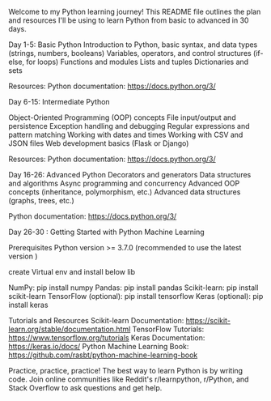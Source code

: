 
Welcome to my Python learning journey! This README file outlines the plan and resources I'll be using to learn Python from basic to advanced in 30 days.

Day 1-5: Basic Python
Introduction to Python, basic syntax, and data types (strings, numbers, booleans)
Variables, operators, and control structures (if-else, for loops)
Functions and modules
Lists and tuples
Dictionaries and sets

Resources:
Python documentation: https://docs.python.org/3/

Day 6-15: Intermediate Python

Object-Oriented Programming (OOP) concepts
File input/output and persistence
Exception handling and debugging
Regular expressions and pattern matching
Working with dates and times
Working with CSV and JSON files
Web development basics (Flask or Django)


Resources:
Python documentation: https://docs.python.org/3/

Day 16-26: Advanced Python
Decorators and generators
Data structures and algorithms
Async programming and concurrency
Advanced OOP concepts (inheritance, polymorphism, etc.)
Advanced data structures (graphs, trees, etc.)

Python documentation: https://docs.python.org/3/

Day 26-30 : Getting Started with Python Machine Learning

Prerequisites
Python version >= 3.7.0 (recommended to use the latest version )

create Virtual env  and install below lib

NumPy: pip install numpy
Pandas: pip install pandas
Scikit-learn: pip install scikit-learn
TensorFlow (optional): pip install tensorflow
Keras (optional): pip install keras


Tutorials and Resources
Scikit-learn Documentation: https://scikit-learn.org/stable/documentation.html
TensorFlow Tutorials: https://www.tensorflow.org/tutorials
Keras Documentation: https://keras.io/docs/
Python Machine Learning Book: https://github.com/rasbt/python-machine-learning-book


Practice, practice, practice! The best way to learn Python is by writing code.
Join online communities like Reddit's r/learnpython, r/Python, and Stack Overflow to ask questions and get help.








